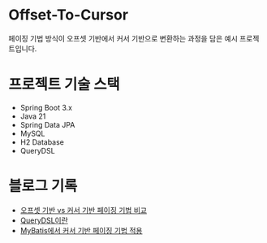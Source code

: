 # Offset-To-Cursor
페이징 기법 방식이 오프셋 기반에서 커서 기반으로 변환하는 과정을 담은 예시 프로젝트입니다.

# 프로젝트 기술 스택

- Spring Boot 3.x
- Java 21
- Spring Data JPA
- MySQL
- H2 Database
- QueryDSL

# 블로그 기록

- [오프셋 기반 vs 커서 기반 페이징 기법 비교](https://deve1opment-story.tistory.com/)
- [QueryDSL이란](https://deve1opment-story.tistory.com/)
- [MyBatis에서 커서 기반 페이징 기법 적용](https://deve1opment-story.tistory.com/)
